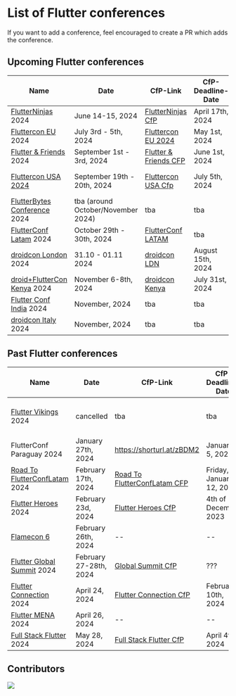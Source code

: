 # List of Flutter conferences

If you want to add a conference, feel encouraged to create a PR which adds the conference.

## Upcoming Flutter conferences

| Name                               | Date                               | CfP-Link                    | CfP-Deadline-Date | Place                   | Aprox. Attendees |
| ---------------------------------- | ---------------------------------- | --------------------------- | ----------------- | ----------------------- | ---------------- |
| [FlutterNinjas][5] 2024            | June 14-15, 2024                   | [FlutterNinjas CfP][6]      | April 17th, 2024  | Tokyo, Japan            | ???              |
| [Fluttercon EU][7] 2024            | July 3rd - 5th, 2024               | [Fluttercon EU 2024][8]     | May 1st, 2024     | Berlin, Germany         | 1000+            |
| [Flutter & Friends][9] 2024        | September 1st - 3rd, 2024          | [Flutter & Friends CFP][10] | June 1st, 2024    | Stockholm, Sweden       | 250+             |
| [Fluttercon USA 2024][11]          | September 19th - 20th, 2024        | [Fluttercon USA Cfp][30]    | July 5th, 2024    | New York City, New York | 700+             |
| [FlutterBytes Conference][12] 2024 | tba (around October/November 2024) | tba                         | tba               | Lagos, Nigeria          | 500+             |
| [FlutterConf Latam][13] 2024       | October 29th - 30th, 2024          | [FlutterConf LATAM][32]     | tba               | Arequipa, Perú          | 300 - 500        |
| [droidcon London][14] 2024         | 31.10 - 01.11 2024                 | [droidcon LDN][31]          | August 15th, 2024 | London, UK              | 1000+            |
| [droid+FlutterCon Kenya][29] 2024  | November 6-8th, 2024               | [droidcon Kenya][28]        | July 31st, 2024   | Nairobi, Kenya          | 500+             |
| [Flutter Conf India][15] 2024      | November, 2024                     | tba                         | tba               | tba, India              | 500-1000         |
| [droidcon Italy][16] 2024          | November, 2024                     | tba                         | tba               | Milan, Italy            | 500-1000         |

## Past Flutter conferences

| Name                                | Date                       | CfP-Link                           | CfP-Deadline-Date        | Place                               | Aprox. Attendees |
| ----------------------------------- | -------------------------- | ---------------------------------- | ------------------------ | ----------------------------------- | ---------------- |
| [Flutter Vikings][17] 2024          | cancelled                  | tba                                | tba                      | Malmö, Sweden / Copenhagen, Denmark | 500 ?            |
| FlutterConf Paraguay 2024           | January 27th, 2024         | https://shorturl.at/zBDM2          | January 5, 2024          | Asunción, Paraguay                  | 500-1000         |
| [Road To FlutterConfLatam][18] 2024 | February 17th, 2024        | [Road To FlutterConfLatam CFP][19] | Friday, January 12, 2024 | Arequipa, Perú                      | 500-1000         |
| [Flutter Heroes][20] 2024           | February 23d, 2024         | [Flutter Heroes CfP][21]           | 4th of December 2023     | Turin, Italy & Online               | ???              |
| [Flamecon 6][22]                    | February 26th, 2024        | --                                 | --                       | Online                              | 100 +            |
| [Flutter Global Summit][23] 2024    | February 27-28th, 2024     | [Global Summit CfP][24]            | ???                      | Online                              | 5000 +           |
| [Flutter Connection][25] 2024       | April 24, 2024             | [Flutter Connection CfP][26]       | February 10th, 2024      | Paris, France                       | ???              |
| [Flutter MENA][1] 2024              | April 26, 2024             | --                                 | --                       | [Online][27]                        |                  |
| [Full Stack Flutter][3] 2024        | May 28, 2024               | [Full Stack Flutter CfP][4]        | April 4th, 2024          | Online                              | 1000+            |


## Contributors

<a href="https://github.com/m-theis/flutter_conferences/graphs/contributors">
  <img src="https://contrib.rocks/image?repo=m-theis/flutter_conferences" />
</a>

[1]: https://fluttermena.com/
[2]: https://www.youtube.com/live/b4Mwa9W5vPA?si=4whxfqBVJkJcHZoO
[3]: https://fullstackflutter.dev
[4]: https://forms.gle/aYrcS3dJFZxQW3Eu6
[5]: https://flutterninjas.dev/
[6]: https://sessionize.com/flutterninjas-2024/
[7]: https://fluttercon.dev/
[8]: https://sessionize.com/flutterconeurope-2024/
[9]: https://www.flutterfriends.dev/
[10]: https://airtable.com/appAYMHfCGwzg7bxu/shrSoAdprf4WMGpdY
[11]: https://flutterconusa.dev/
[12]: https://www.flutterbytesconf.com/
[13]: https://flutterconflatam.dev/
[14]: https://london.droidcon.com/
[15]: https://flutterconf.in/home
[16]: https://it.droidcon.com/2024/
[17]: https://fluttervikings.com/
[18]: https://peru.flutterconflatam.dev
[19]: https://forms.gle/wRYhGjMNk9e8rvVo8
[20]: https://flutterheroes.com/
[21]: https://papers.synesthesia.it/flutter-heroes-2024/cfp
[22]: https://flame-engine.org/flamecon
[23]: https://events.geekle.us/flutter
[24]: https://docs.google.com/forms/d/e/1FAIpQLScbZEiHXQRRjebkPQM87cisJdkibaD2qd3nRdMiADmP5129Ww/viewform
[25]: https://flutterconnection.io/
[26]: https://flutterconnection.io/cfp
[27]: https://www.youtube.com/live/b4Mwa9W5vPA?si=4whxfqBVJkJcHZoO
[28]: https://sessionize.com/droidcon-kenya-2024
[29]: https://droidcon.co.ke/
[30]: https://sessionize.com/fluttercon-usa-2024/
[31]: https://sessionize.com/droidcon-london-2024
[32]: https://docs.google.com/forms/d/e/1FAIpQLSdRTv56rTr_P1LidHu6xc2GtTcgpVs6pAGiKdRy68wFdicIcg/viewform
